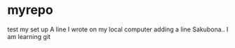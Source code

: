 # myrepo
test my set up
A line I wrote on my local computer
adding a line
Sakubona.. I am learning git

